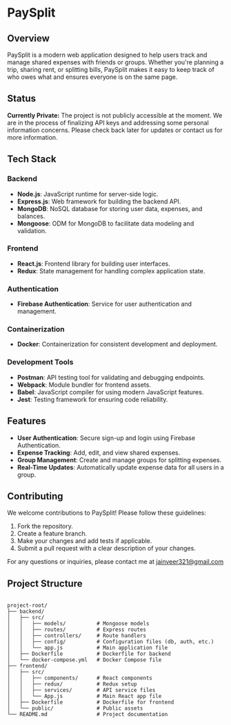 # PaySplit

## Overview

PaySplit is a modern web application designed to help users track and manage shared expenses with friends or groups. Whether you're planning a trip, sharing rent, or splitting bills, PaySplit makes it easy to keep track of who owes what and ensures everyone is on the same page.

## Status

**Currently Private:** The project is not publicly accessible at the moment. We are in the process of finalizing API keys and addressing some personal information concerns. Please check back later for updates or contact us for more information.

## Tech Stack

### Backend
- **Node.js**: JavaScript runtime for server-side logic.
- **Express.js**: Web framework for building the backend API.
- **MongoDB**: NoSQL database for storing user data, expenses, and balances.
- **Mongoose**: ODM for MongoDB to facilitate data modeling and validation.

### Frontend
- **React.js**: Frontend library for building user interfaces.
- **Redux**: State management for handling complex application state.

### Authentication
- **Firebase Authentication**: Service for user authentication and management.

### Containerization
- **Docker**: Containerization for consistent development and deployment.

### Development Tools
- **Postman**: API testing tool for validating and debugging endpoints.
- **Webpack**: Module bundler for frontend assets.
- **Babel**: JavaScript compiler for using modern JavaScript features.
- **Jest**: Testing framework for ensuring code reliability.





## Features

- **User Authentication**: Secure sign-up and login using Firebase Authentication.
- **Expense Tracking**: Add, edit, and view shared expenses.
- **Group Management**: Create and manage groups for splitting expenses.
- **Real-Time Updates**: Automatically update expense data for all users in a group.







## Contributing

We welcome contributions to PaySplit! Please follow these guidelines:

1. Fork the repository.
2. Create a feature branch.
3. Make your changes and add tests if applicable.
4. Submit a pull request with a clear description of your changes.



For any questions or inquiries, please contact me at jainveer321@gmail.com




## Project Structure

```plaintext

project-root/
├── backend/
│   ├── src/
│   │   ├── models/          # Mongoose models
│   │   ├── routes/          # Express routes
│   │   ├── controllers/     # Route handlers
│   │   ├── config/          # Configuration files (db, auth, etc.)
│   │   └── app.js           # Main application file
│   ├── Dockerfile           # Dockerfile for backend
│   └── docker-compose.yml   # Docker Compose file
├── frontend/
│   ├── src/
│   │   ├── components/      # React components
│   │   ├── redux/           # Redux setup
│   │   ├── services/        # API service files
│   │   └── App.js           # Main React app file
│   ├── Dockerfile           # Dockerfile for frontend
│   └── public/              # Public assets
└── README.md                # Project documentation


